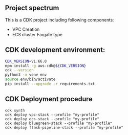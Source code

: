 
## Project spectrum

This is a CDK project including following components:

- VPC Creation
- ECS cluster Fargate type

## CDK development environment:

```bash
CDK_VERSION=v1.66.0
npm install -g aws-cdk@${CDK_VERSION}
cdk --version
python3 -m venv env
source env/bin/activate
pip install --upgrade -r requirements.txt
```

## CDK Deployment procedure

```
cdk synth
cdk deploy vpc-stack --profile "my-profile"
cdk deploy ecs-stack --profile "my-profile"
cdk deploy bluegreen-stack --profile "my-profile"
cdk deploy flask-pipeline-stack --profile "my-profile"
```